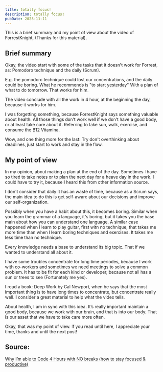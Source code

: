 ```yaml
---
title: totally focus!
description: totally focus!
pubDate: 2023-11-11
---
```


This is a brief summary and my point of view about the video of
ForrestKnight, (Thanks for this material). 

## Brief summary

Okay, the video start with some of the tasks that it doesn't 
work for Forrest, as: Pomodoro technique and the daily (Scrum).

E.g. the pomodoro technique could lost our concentrations, and the
daily could be boring. What he recommends is "to start yesterday" 
With a plan of what to do tomorrow. That works for him. 

The video conclude with all the work in 4 hour, at the beginning the 
day, because it works for him. 

I was forgetting something, because ForrestKnight says something
valuable about health. All those things don't work well if we 
don't have a good body, or at least take care about it. Referring 
to take sun, walk, exercise, and consume the B12 Vitamina. 

Wow, and one thing more for the last: Try don't overthinking about
deadlines, just start to work and stay in the flow. 

## My point of view

In my opinion, about making a plan at the end of the day. Sometimes I have
so tired to take notes or to plan the next day for a heave day in
the work. I could have to try it, because I heard this from other information 
source. 

I don't consider that daily it has an waste of time, because
as a Scrum says, the main idea to do this is get self-aware about
our decisions and improve our self-organization. 

Possibly when you have a habit about this, it becomes boring. Similar
when you learn the grammar of a language, it's boring, but it takes
you the base main about how you can understand one language. A
similar case happened when I learn to play guitar, first witn no technique, that
takes me more time than when I learn boring techniques and exercises.
It takes me less time than no technique. 

Every knowledge needs a base to understand its big topic. That if
we wanted to understand all about it. 

I have some troubles concentrate for long time 
periodes, because I work with co-workers and sometimes we need
meetings to solve a common problem. It has to be fit for each kind
or developer, because not all has a sun or trees to see (Fortunately
me yes).

I read a book: Deep Work by Cal Newport, when
he says that the most important thing is to have long times to 
concentrate, but concentrate really well. I consider a great material
to help what the video tells. 

About health, I am in sync with this idea. It’s really important
maintain a good body, because we work with our brain, and that is
into our body. That is our asset that we have to take care more
often.

Okay, that was my point of view. If you read until here, I appreciate your 
time, thanks and until the next post!

## Source: 

[Why I’m able to Code 4 Hours with NO breaks (how to stay focused & productive)](https://www.youtube.com/watch?v=H68Iqm6c36U)

